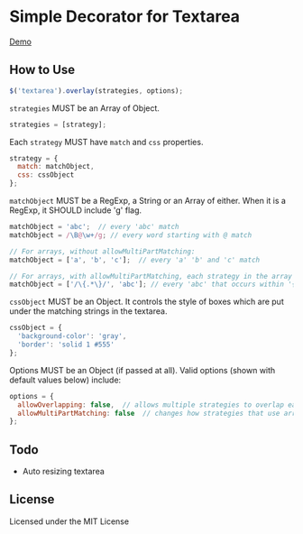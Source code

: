 # Simple Decorator for Textarea

[Demo](http://yuku-t.com/jquery-overlay)

## How to Use

```js
$('textarea').overlay(strategies, options);
```

`strategies` MUST be an Array of Object.

```js
strategies = [strategy];
```

Each `strategy` MUST have `match` and `css` properties.

```js
strategy = {
  match: matchObject,
  css: cssObject
};
```

`matchObject` MUST be a RegExp, a String or an Array of either. When it is a RegExp, it SHOULD include 'g' flag.

```js
matchObject = 'abc';  // every 'abc' match
matchObject = /\B@\w+/g; // every word starting with @ match

// For arrays, without allowMultiPartMatching:
matchObject = ['a', 'b', 'c'];  // every 'a' 'b' and 'c' match

// For arrays, with allowMultiPartMatching, each strategy in the array is applied to the results of the prior strategy, in left to right order.
matchObject = ['/\{.*\}/', 'abc']; // every 'abc' that occurs within '{' and '}' match
```

`cssObject` MUST be an Object. It controls the style of boxes which are put under the matching strings in the textarea.

```js
cssObject = {
  'background-color': 'gray',
  'border': 'solid 1 #555'
};
```

Options MUST be an Object (if passed at all). Valid options (shown with default values below) include:

```js
options = {
  allowOverlapping: false,  // allows multiple strategies to overlap each other and apply overlapping overlays
  allowMultiPartMatching: false  // changes how strategies that use arrays of matches are interpreted (see details above)
};
```

## Todo

- Auto resizing textarea

## License

Licensed under the MIT License
